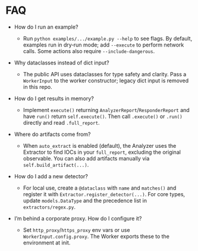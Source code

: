 # FAQ

- How do I run an example?
  - Run `python examples/.../example.py --help` to see flags. By default, examples run in
    dry‑run mode; add `--execute` to perform network calls. Some actions also require
    `--include-dangerous`.

- Why dataclasses instead of dict input?
  - The public API uses dataclasses for type safety and clarity. Pass a `WorkerInput` to the
    worker constructor; legacy dict input is removed in this repo.

- How do I get results in memory?
  - Implement `execute()` returning `AnalyzerReport`/`ResponderReport` and have `run()` return
    `self.execute()`. Then call `.execute()` or `.run()` directly and read `.full_report`.

- Where do artifacts come from?
  - When `auto_extract` is enabled (default), the Analyzer uses the Extractor to find IOCs in
    your `full_report`, excluding the original observable. You can also add artifacts manually
    via `self.build_artifact(...)`.

- How do I add a new detector?
  - For local use, create a `@dataclass` with `name` and `matches()` and register it with
    `Extractor.register_detector(...)`. For core types, update `models.DataType` and the
    precedence list in `extractors/regex.py`.

- I’m behind a corporate proxy. How do I configure it?
  - Set `http_proxy`/`https_proxy` env vars or use `WorkerInput.config.proxy`. The Worker exports
    these to the environment at init.
